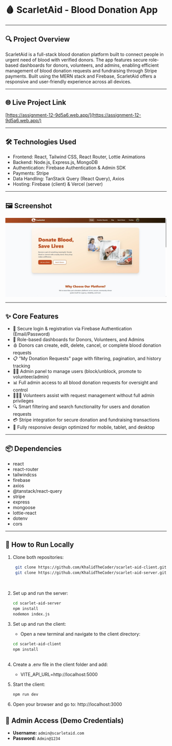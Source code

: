 # 🩸 ScarletAid - Blood Donation App

---

## 🔍 Project Overview

ScarletAid is a full-stack blood donation platform built to connect people in urgent need of blood with verified donors. The app features secure role-based dashboards for donors, volunteers, and admins, enabling efficient management of blood donation requests and fundraising through Stripe payments. Built using the MERN stack and Firebase, ScarletAid offers a responsive and user-friendly experience across all devices.

---

## 🌐 Live Project Link

[https://assignment-12-9d5a6.web.app/](https://assignment-12-9d5a6.web.app/)

---

## 🛠️ Technologies Used

- Frontend: React, Tailwind CSS, React Router, Lottie Animations  
- Backend: Node.js, Express.js, MongoDB  
- Authentication: Firebase Authentication & Admin SDK  
- Payments: Stripe  
- Data Handling: TanStack Query (React Query), Axios  
- Hosting: Firebase (client) & Vercel (server)

---

## 🖼️ Screenshot

![ScarletAid Screenshot](https://github.com/KhalidTheCoder/scarlet-aid-client/raw/main/IMG_0900.JPG)


---

## ✨ Core Features

- 🔐 Secure login & registration via Firebase Authentication (Email/Password)  
- 👥 Role-based dashboards for Donors, Volunteers, and Admins  
- 🩸 Donors can create, edit, delete, cancel, or complete blood donation requests  
- 📋 "My Donation Requests" page with filtering, pagination, and history tracking  
- 🧑‍⚖️ Admin panel to manage users (block/unblock, promote to volunteer/admin)  
- 📊 Full admin access to all blood donation requests for oversight and control  
- 🧑‍🤝‍🧑 Volunteers assist with request management without full admin privileges  
- 🔍 Smart filtering and search functionality for users and donation requests  
- 💳 Stripe integration for secure donation and fundraising transactions  
- 📱 Fully responsive design optimized for mobile, tablet, and desktop

---

## 📦 Dependencies

- react  
- react-router 
- tailwindcss  
- firebase  
- axios  
- @tanstack/react-query  
- stripe  
- express  
- mongoose  
- lottie-react  
- dotenv   
- cors  


---

## 🚀 How to Run Locally

1. Clone both repositories:

   ```bash
    git clone https://github.com/KhalidTheCoder/scarlet-aid-client.git
    git clone https://github.com/KhalidTheCoder/scarlet-aid-server.git


   
   
2. Set up and run the server:
   ```bash
   cd scarlet-aid-server
   npm install
   nodemon index.js

3. Set up and run the client:
   
   - Open a new terminal and navigate to the client directory:
     
    ```bash
    cd scarlet-aid-client
    npm install
     
4. Create a .env file in the client folder and add:
   
   - VITE_API_URL=http://localhost:5000

5. Start the client:
   ```bash
   npm run dev
   
6. Open your browser and go to:
   http://localhost:3000


## 👤 Admin Access (Demo Credentials)

- **Username:** `admin@scarletaid.com`  
- **Password:** `Admin@1234`





      

   
    
    


